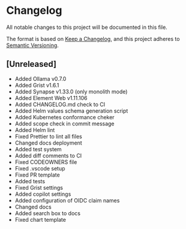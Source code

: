# Changelog

All notable changes to this project will be documented in this file.

The format is based on [Keep a Changelog](https://keepachangelog.com/en/1.0.0), and this project adheres to [Semantic Versioning](https://semver.org/spec/v2.0.0.html).

## [Unreleased]

- Added Ollama v0.7.0
- Added Grist v1.6.1
- Added Synapse v1.33.0 (only monolith mode)
- Added Element Web v1.11.106
- Added CHANGELOG.md check to CI
- Added Helm values schema generation script
- Added Kubernetes conformance cheker
- Added scope check in commit message
- Added Helm lint
- Fixed Prettier to lint all files
- Changed docs deployment
- Added test system
- Added diff comments to CI
- Fixed CODEOWNERS file
- Fixed .vscode setup
- Fixed PR template
- Added tests
- Fixed Grist settings
- Added copilot settings
- Added configuration of OIDC claim names
- Changed docs
- Added search box to docs
- Fixed chart template
